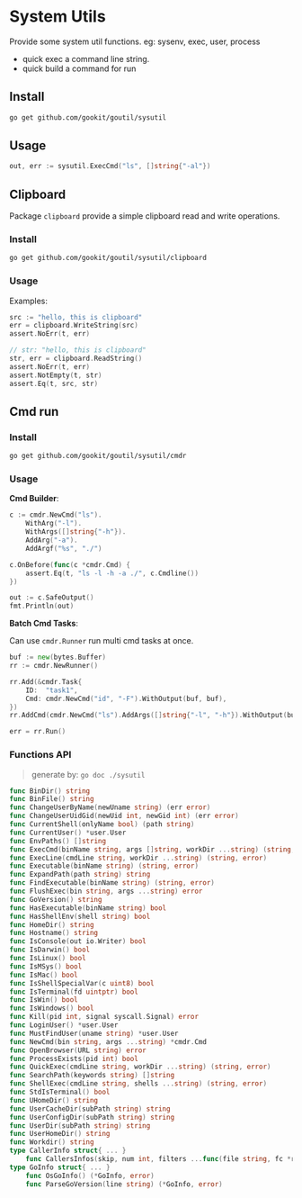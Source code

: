 # System Utils

Provide some system util functions. eg: sysenv, exec, user, process

- quick exec a command line string.
- quick build a command for run

## Install

```bash
go get github.com/gookit/goutil/sysutil
```

## Usage

```go
out, err := sysutil.ExecCmd("ls", []string{"-al"})
```

## Clipboard

Package `clipboard` provide a simple clipboard read and write operations.

### Install

```bash
go get github.com/gookit/goutil/sysutil/clipboard
```

### Usage

Examples:

```go
src := "hello, this is clipboard"
err = clipboard.WriteString(src)
assert.NoErr(t, err)

// str: "hello, this is clipboard"
str, err = clipboard.ReadString()
assert.NoErr(t, err)
assert.NotEmpty(t, str)
assert.Eq(t, src, str)
```

## Cmd run

### Install

```bash
go get github.com/gookit/goutil/sysutil/cmdr
```
### Usage

**Cmd Builder**:

```go
c := cmdr.NewCmd("ls").
    WithArg("-l").
    WithArgs([]string{"-h"}).
    AddArg("-a").
    AddArgf("%s", "./")

c.OnBefore(func(c *cmdr.Cmd) {
    assert.Eq(t, "ls -l -h -a ./", c.Cmdline())
})

out := c.SafeOutput()
fmt.Println(out)
```

**Batch Cmd Tasks**:

Can use `cmdr.Runner` run multi cmd tasks at once.

```go
buf := new(bytes.Buffer)
rr := cmdr.NewRunner()

rr.Add(&cmdr.Task{
    ID:  "task1",
    Cmd: cmdr.NewCmd("id", "-F").WithOutput(buf, buf),
})
rr.AddCmd(cmdr.NewCmd("ls").AddArgs([]string{"-l", "-h"}).WithOutput(buf, buf))

err = rr.Run()
```

### Functions API

> generate by: `go doc ./sysutil`

```go
func BinDir() string
func BinFile() string
func ChangeUserByName(newUname string) (err error)
func ChangeUserUidGid(newUid int, newGid int) (err error)
func CurrentShell(onlyName bool) (path string)
func CurrentUser() *user.User
func EnvPaths() []string
func ExecCmd(binName string, args []string, workDir ...string) (string, error)
func ExecLine(cmdLine string, workDir ...string) (string, error)
func Executable(binName string) (string, error)
func ExpandPath(path string) string
func FindExecutable(binName string) (string, error)
func FlushExec(bin string, args ...string) error
func GoVersion() string
func HasExecutable(binName string) bool
func HasShellEnv(shell string) bool
func HomeDir() string
func Hostname() string
func IsConsole(out io.Writer) bool
func IsDarwin() bool
func IsLinux() bool
func IsMSys() bool
func IsMac() bool
func IsShellSpecialVar(c uint8) bool
func IsTerminal(fd uintptr) bool
func IsWin() bool
func IsWindows() bool
func Kill(pid int, signal syscall.Signal) error
func LoginUser() *user.User
func MustFindUser(uname string) *user.User
func NewCmd(bin string, args ...string) *cmdr.Cmd
func OpenBrowser(URL string) error
func ProcessExists(pid int) bool
func QuickExec(cmdLine string, workDir ...string) (string, error)
func SearchPath(keywords string) []string
func ShellExec(cmdLine string, shells ...string) (string, error)
func StdIsTerminal() bool
func UHomeDir() string
func UserCacheDir(subPath string) string
func UserConfigDir(subPath string) string
func UserDir(subPath string) string
func UserHomeDir() string
func Workdir() string
type CallerInfo struct{ ... }
    func CallersInfos(skip, num int, filters ...func(file string, fc *runtime.Func) bool) []*CallerInfo
type GoInfo struct{ ... }
    func OsGoInfo() (*GoInfo, error)
    func ParseGoVersion(line string) (*GoInfo, error)
```

